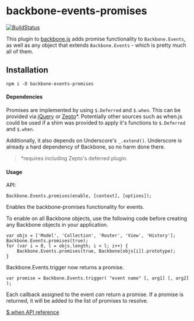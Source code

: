 # backbone-events-promises

[![BuildStatus](https://travis-ci.org/shoptology/backbone-events-promises.png?branch=master)](https://travis-ci.org/shoptology/backbone-events-promises)


This plugin to [backbone.js](http://backbonejs.org/) adds promise functionality to `Backbone.Events`, as well as any object that extends `Backbone.Events` - which is pretty much all of them.

## Installation
`npm i -D backbone-events-promises`

#### Dependencies

Promises are implemented by using `$.Deferred` and `$.when`. This can be
provided via [jQuery](http://jquery.org) or [Zepto](http://zeptojs.com/)*. Potentially other sources such as when.js could be used if a shim was provided to apply it's functions to `$.Deferred` and `$.when`.


Additionally, it also depends on Underscore's `_.extend()`. Underscore is already a hard dependency of Backbone, so no harm done there.

> *requires including Zepto's deferred plugin.


#### Usage

API:

    Backbone.Events.promises(enable, [context], [options]);
Enables the backbone-promises functionality for events.


To enable on all Backbone objects, use the following code before creating
any Backbone objects in your application.

    var objs = ['Model', 'Collection', 'Router', 'View', 'History'];
    Backbone.Events.promises(true);
    for (var i = 0, l = objs.length; i < l; i++) {
        Backbone.Events.promises(true, Backbone[objs[i]].prototype);
    }

Backbone.Events.trigger now returns a promise.

    var promise = Backbone.Events.trigger( "event name" [, arg1] [, arg2] );

Each callback assigned to the event *can* return a promise.
If a promise is returned, it will be added to the list of promises to resolve.

[$.when API reference](http://api.jquery.com/jQuery.when/)
